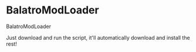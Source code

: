 # BalatroModLoader

BalatroModLoader

Just download and run the script, it'll automatically download and install the rest!
